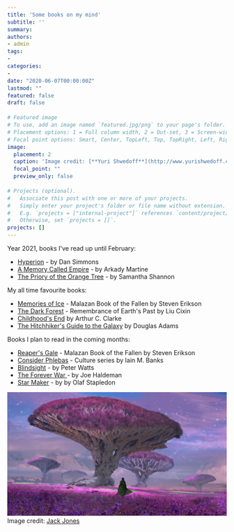 ```yaml
---
title: 'Some books on my mind'
subtitle: ''
summary: 
authors:
- admin
tags:
- 
categories:
- 
date: "2020-06-07T00:00:00Z"
lastmod: ""
featured: false
draft: false

# Featured image
# To use, add an image named `featured.jpg/png` to your page's folder.
# Placement options: 1 = Full column width, 2 = Out-set, 3 = Screen-width
# Focal point options: Smart, Center, TopLeft, Top, TopRight, Left, Right, BottomLeft, Bottom, BottomRight
image:
  placement: 2
  caption: 'Image credit: [**Yuri Shwedoff**](http://www.yurishwedoff.com/)'
  focal_point: ""
  preview_only: false

# Projects (optional).
#   Associate this post with one or more of your projects.
#   Simply enter your project's folder or file name without extension.
#   E.g. `projects = ["internal-project"]` references `content/project/deep-learning/index.md`.
#   Otherwise, set `projects = []`.
projects: []
---
```


Year 2021, books I've read up until February:

- [Hyperion](https://www.goodreads.com/book/show/77566.Hyperion) - by Dan Simmons
- [A Memory Called Empire](https://www.goodreads.com/book/show/37794149-a-memory-called-empire) - by Arkady Martine 
- [The Priory of the Orange Tree](https://www.goodreads.com/book/show/40381319-the-priory-of-the-orange-tree) - by Samantha Shannon

My all time favourite books:

- [Memories of Ice](https://www.goodreads.com/book/show/175983.Memories_of_Ice) - Malazan Book of the Fallen by Steven Erikson 
- [The Dark Forest](https://www.goodreads.com/book/show/23168817-the-dark-forest) - Remembrance of Earth's Past by Liu Cixin 
- [Childhood's End](https://www.goodreads.com/book/show/414999.Childhood_s_End) by Arthur C. Clarke
- [The Hitchhiker's Guide to the Galaxy](https://www.goodreads.com/book/show/11.The_Hitchhiker_s_Guide_to_the_Galaxy?ac=1&from_search=true&qid=FThXJhmsxL&rank=1) by Douglas Adams

Books I plan to read in the coming months:

- [Reaper's Gale](https://www.goodreads.com/book/show/459064.Reaper_s_Gale) - Malazan Book of the Fallen by Steven Erikson 
- [Consider Phlebas](https://www.goodreads.com/book/show/8935689-consider-phlebas) - Culture series by  Iain M. Banks
- [Blindsight](https://www.goodreads.com/book/show/48484.Blindsight) - by Peter Watts 
- [The Forever War ](https://www.goodreads.com/book/show/21611.The_Forever_War) - by Joe Haldeman
- [Star Maker](https://www.goodreads.com/book/show/525304.Star_Maker) - by  by Olaf Stapledon



![png](./academic.png)
Image credit: [Jack Jones](https://www.artstation.com/artwork/A9wGWo)


